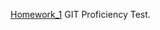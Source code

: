 [Homework_1](https://github.com/sashaloven/dan_it_homework/tree/main/Homework/Linux_basic/Homework_1) GIT Proficiency Test.
